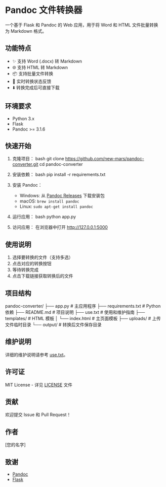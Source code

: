 # Pandoc 文件转换器

一个基于 Flask 和 Pandoc 的 Web 应用，用于将 Word 和 HTML 文件批量转换为 Markdown 格式。

## 功能特点

- ✨ 支持 Word (.docx) 转 Markdown
- 🌐 支持 HTML 转 Markdown
- 📦 支持批量文件转换
- 🔄 实时转换状态反馈
- ⬇️ 转换完成后可直接下载

## 环境要求

- Python 3.x
- Flask
- Pandoc >= 3.1.6

## 快速开始

1. 克隆项目：
   bash
   git clone https://github.com/new-mars/pandoc-converter.git
   cd pandoc-converter
2. 安装依赖：
   bash
   pip install -r requirements.txt
3. 安装 Pandoc：

   - Windows: 从 [Pandoc Releases](https://github.com/jgm/pandoc/releases/latest) 下载安装包
   - macOS: `brew install pandoc`
   - Linux: `sudo apt-get install pandoc`
4. 运行应用：
   bash
   python app.py
5. 访问应用：
   在浏览器中打开 http://127.0.0.1:5000

## 使用说明

1. 选择要转换的文件（支持多选）
2. 点击对应的转换按钮
3. 等待转换完成
4. 点击下载链接获取转换后的文件

## 项目结构

pandoc-converter/
├── app.py # 主应用程序
├── requirements.txt # Python 依赖
├── README.md # 项目说明
├── use.txt # 使用和维护指南
├── templates/ # HTML 模板
│ └── index.html # 主页面模板
├── uploads/ # 上传文件临时目录
└── output/ # 转换后文件保存目录

## 维护说明

详细的维护说明请参考 [use.txt](use.txt)。

## 许可证

MIT License - 详见 [LICENSE](LICENSE) 文件

## 贡献

欢迎提交 Issue 和 Pull Request！

## 作者

[您的名字]

## 致谢

- [Pandoc](https://pandoc.org/)
- [Flask](https://flask.palletsprojects.com/)
